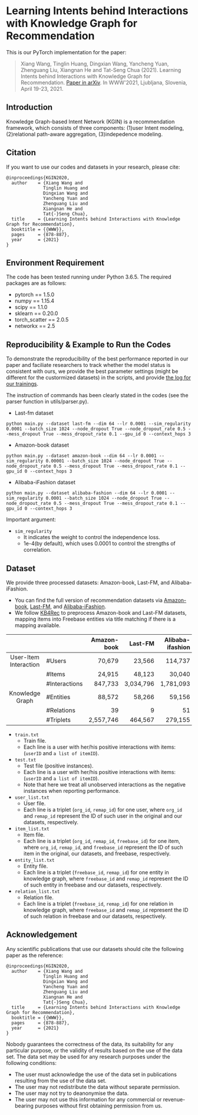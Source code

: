 # Learning Intents behind Interactions with Knowledge Graph for Recommendation

This is our PyTorch implementation for the paper:

> Xiang Wang, Tinglin Huang, Dingxian Wang, Yancheng Yuan, Zhenguang Liu, Xiangnan He and Tat-Seng Chua (2021). Learning Intents behind Interactions with Knowledge Graph for Recommendation.  [Paper in arXiv](https://arxiv.org/abs/2102.07057). In WWW'2021, Ljubljana, Slovenia, April 19-23, 2021.

## Introduction

Knowledge Graph-based Intent Network (KGIN) is a recommendation framework, which consists of three components: (1)user Intent modeling, (2)relational path-aware aggregation, (3)indepedence modeling.

## Citation 

If you want to use our codes and datasets in your research, please cite:

```
@inproceedings{KGIN2020,
  author    = {Xiang Wang and
              Tinglin Huang and 
              Dingxian Wang and
              Yancheng Yuan and
              Zhenguang Liu and
              Xiangnan He and
              Tat{-}Seng Chua},
  title     = {Learning Intents behind Interactions with Knowledge Graph for Recommendation},
  booktitle = {{WWW}},
  pages     = {878-887},
  year      = {2021}
}
```

## Environment Requirement

The code has been tested running under Python 3.6.5. The required packages are as follows:

- pytorch == 1.5.0
- numpy == 1.15.4
- scipy == 1.1.0
- sklearn == 0.20.0
- torch_scatter == 2.0.5
- networkx == 2.5

## Reproducibility & Example to Run the Codes

To demonstrate the reproducibility of the best performance reported in our paper and faciliate researchers to track whether the model status is consistent with ours, we provide the best parameter settings (might be different for the custormized datasets) in the scripts, and provide [the log for our trainings](https://github.com/huangtinglin/Knowledge_Graph_based_Intent_Network/tree/main/training_log).

The instruction of commands has been clearly stated in the codes (see the parser function in utils/parser.py). 

- Last-fm dataset

```
python main.py --dataset last-fm --dim 64 --lr 0.0001 --sim_regularity 0.0001 --batch_size 1024 --node_dropout True --node_dropout_rate 0.5 --mess_dropout True --mess_dropout_rate 0.1 --gpu_id 0 --context_hops 3
```

- Amazon-book dataset

```
python main.py --dataset amazon-book --dim 64 --lr 0.0001 --sim_regularity 0.00001 --batch_size 1024 --node_dropout True --node_dropout_rate 0.5 --mess_dropout True --mess_dropout_rate 0.1 --gpu_id 0 --context_hops 3
```

- Alibaba-iFashion dataset

```
python main.py --dataset alibaba-fashion --dim 64 --lr 0.0001 --sim_regularity 0.0001 --batch_size 1024 --node_dropout True --node_dropout_rate 0.5 --mess_dropout True --mess_dropout_rate 0.1 --gpu_id 0 --context_hops 3
```

Important argument:

- `sim_regularity`
  - It indicates the weight to control the independence loss.
  - 1e-4(by default), which uses 0.0001 to control the strengths of  correlation. 

## Dataset

We provide three processed datasets: Amazon-book, Last-FM, and Alibaba-iFashion.

- You can find the full version of recommendation datasets via [Amazon-book](http://jmcauley.ucsd.edu/data/amazon), [Last-FM](http://www.cp.jku.at/datasets/LFM-1b/), and [Alibaba-iFashion](https://github.com/wenyuer/POG).
- We follow [KB4Rec](https://github.com/RUCDM/KB4Rec) to preprocess Amazon-book and Last-FM datasets, mapping items into Freebase entities via title matching if there is a mapping available.

|                       |               | Amazon-book |   Last-FM | Alibaba-ifashion |
| :-------------------: | :------------ | ----------: | --------: | ---------------: |
| User-Item Interaction | #Users        |      70,679 |    23,566 |          114,737 |
|                       | #Items        |      24,915 |    48,123 |           30,040 |
|                       | #Interactions |     847,733 | 3,034,796 |        1,781,093 |
|    Knowledge Graph    | #Entities     |      88,572 |    58,266 |           59,156 |
|                       | #Relations    |          39 |         9 |               51 |
|                       | #Triplets     |   2,557,746 |   464,567 |          279,155 |

- `train.txt`
  - Train file.
  - Each line is a user with her/his positive interactions with items: (`userID` and `a list of itemID`).
- `test.txt`
  - Test file (positive instances).
  - Each line is a user with her/his positive interactions with items: (`userID` and `a list of itemID`).
  - Note that here we treat all unobserved interactions as the negative instances when reporting performance.
- `user_list.txt`
  - User file.
  - Each line is a triplet (`org_id`, `remap_id`) for one user, where `org_id` and `remap_id` represent the ID of such user in the original and our datasets, respectively.
- `item_list.txt`
  - Item file.
  - Each line is a triplet (`org_id`, `remap_id`, `freebase_id`) for one item, where `org_id`, `remap_id`, and `freebase_id` represent the ID of such item in the original, our datasets, and freebase, respectively.
- `entity_list.txt`
  - Entity file.
  - Each line is a triplet (`freebase_id`, `remap_id`) for one entity in knowledge graph, where `freebase_id` and `remap_id` represent the ID of such entity in freebase and our datasets, respectively.
- `relation_list.txt`
  - Relation file.
  - Each line is a triplet (`freebase_id`, `remap_id`) for one relation in knowledge graph, where `freebase_id` and `remap_id` represent the ID of such relation in freebase and our datasets, respectively.

## Acknowledgement

Any scientific publications that use our datasets should cite the following paper as the reference:

```
@inproceedings{KGIN2020,
  author    = {Xiang Wang and
              Tinglin Huang and 
              Dingxian Wang and
              Yancheng Yuan and
              Zhenguang Liu and
              Xiangnan He and
              Tat{-}Seng Chua},
  title     = {Learning Intents behind Interactions with Knowledge Graph for Recommendation},
  booktitle = {{WWW}},
  pages     = {878-887},
  year      = {2021}
}
```

Nobody guarantees the correctness of the data, its suitability for any particular purpose, or the validity of results based on the use of the data set. The data set may be used for any research purposes under the following conditions:

- The user must acknowledge the use of the data set in publications resulting from the use of the data set.
- The user may not redistribute the data without separate permission.
- The user may not try to deanonymise the data.
- The user may not use this information for any commercial or revenue-bearing purposes without first obtaining permission from us.